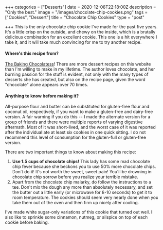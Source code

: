 +++
categories = ["Desserts"]
date = 2020-12-08T22:18:00Z
description = "Only the best."
image = "/images/chocolate-chip-cookies.png"
tags = ["Cookies", "Dessert"]
title = "Chocolate Chip Cookies"
type = "post"

+++
This is the only chocolate chip cookie I've made for the past five years. It's a little crisp on the outside, and chewy on the inside, which is a brutally delicious combination for an excellent cookie. This one is a hit everywhere I take it, and it will take much convincing for me to try another recipe.

#### Where's this recipe from?

[The Baking Chocolatess](https://www.thebakingchocolatess.com/perfect-chocolate-chip-cookies/ "The Baking Chocolatess")! There are more dessert recipes on this website than I'm willing to make in my lifetime. The author loves chocolate, and her burning passion for the stuff is evident, not only with the many types of desserts she has created, but also on the recipe page, given the word "chocolate" alone appears over 70 times.

#### Anything to know before making it?

All-purpose flour and butter can be substituted for gluten-free flour and coconut oil, respectively, if you want to make a gluten-free and dairy-free version. A fair warning if you do this -- I made the alternate version for a group of friends and there were multiple reports of varying digestive aftermath. Most of it was short-lived, and the worst case of it was reported after the individual ate at least six cookies in one quick sitting. I do not recommend this level of consumption for the gluten-full or gluten-free version.

There are two important things to know about making this recipe:

1. **Use 1.5 cups of chocolate chips!** This lady has some mad chocolate chip fever because she beckons you to use 50% more chocolate chips. Don't do it! It's not worth the sweet, sweet pain! You'll be drowning in chocolate chip sorrow before you realize your terrible mistake.
2. Apart from the chocolate chip malarky, do follow the instructions to a tee. Don't mix the dough any more than absolutely necessary, and set the butter out a little early (or microwave for 8-10 seconds) to get it to room temperature. The cookies should seem very nearly done when you take them out of the oven and then firm up nicely after cooling.

I've made white sugar-only variations of this cookie that turned out well. I also like to sprinkle some cinnamon, nutmeg, or allspice on top of each cookie before baking.